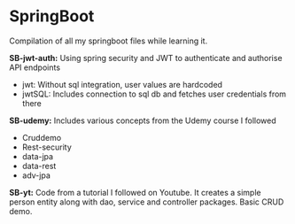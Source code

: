 # SpringBoot
Compilation of all my springboot files while learning it.

**SB-jwt-auth:**
Using spring security and JWT to authenticate and authorise API endpoints
- jwt: Without sql integration, user values are hardcoded
- jwtSQL: Includes connection to sql db and fetches user credentials from there

**SB-udemy:**
Includes various concepts from the Udemy course I followed
- Cruddemo
- Rest-security
- data-jpa
- data-rest
- adv-jpa

**SB-yt:**
Code from a tutorial I followed on Youtube. It creates a simple person entity along with dao, service and controller packages. Basic CRUD demo.
